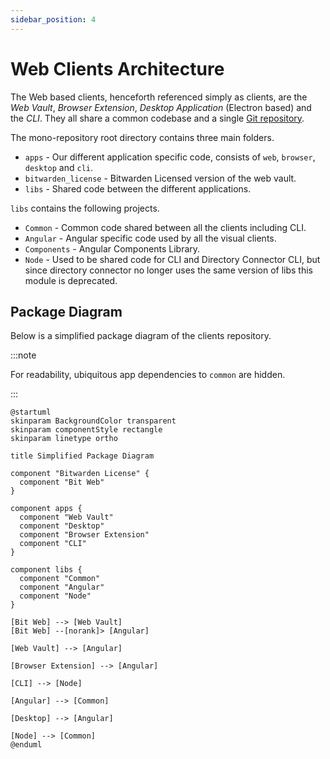 ```yaml
---
sidebar_position: 4
---
```


# Web Clients Architecture

The Web based clients, henceforth referenced simply as clients, are the _Web Vault_, _Browser
Extension_, _Desktop Application_ (Electron based) and the _CLI_. They all share a common codebase
and a single [Git repository](https://github.com/bitwarden/clients).

The mono-repository root directory contains three main folders.

- `apps` - Our different application specific code, consists of `web`, `browser`, `desktop` and
  `cli`.
- `bitwarden_license` - Bitwarden Licensed version of the web vault.
- `libs` - Shared code between the different applications.

`libs` contains the following projects.

- `Common` - Common code shared between all the clients including CLI.
- `Angular` - Angular specific code used by all the visual clients.
- `Components` - Angular Components Library.
- `Node` - Used to be shared code for CLI and Directory Connector CLI, but since directory connector
  no longer uses the same version of libs this module is deprecated.

## Package Diagram

Below is a simplified package diagram of the clients repository.

:::note

For readability, ubiquitous app dependencies to `common` are hidden.

:::

```kroki type=plantuml
@startuml
skinparam BackgroundColor transparent
skinparam componentStyle rectangle
skinparam linetype ortho

title Simplified Package Diagram

component "Bitwarden License" {
  component "Bit Web"
}

component apps {
  component "Web Vault"
  component "Desktop"
  component "Browser Extension"
  component "CLI"
}

component libs {
  component "Common"
  component "Angular"
  component "Node"
}

[Bit Web] --> [Web Vault]
[Bit Web] --[norank]> [Angular]

[Web Vault] --> [Angular]

[Browser Extension] --> [Angular]

[CLI] --> [Node]

[Angular] --> [Common]

[Desktop] --> [Angular]

[Node] --> [Common]
@enduml
```
